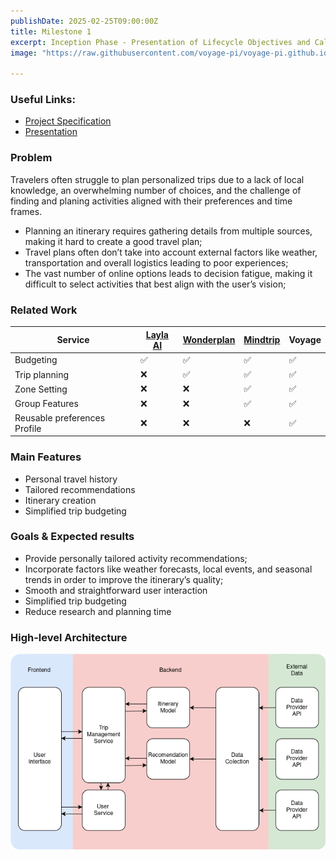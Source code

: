 ```yaml
---
publishDate: 2025-02-25T09:00:00Z
title: Milestone 1
excerpt: Inception Phase - Presentation of Lifecycle Objectives and Calendar for the Project.
image: "https://raw.githubusercontent.com/voyage-pi/voyage-pi.github.io/c4278f2b27534f122aa9abbced8a022ee96f1941/src/assets/images/Mls1.png"

---
```


### Useful Links:

- [Project Specification](https://drive.google.com/file/d/1nK7XlZAsDgLFSjN2aXheFGKaIJo35WSg/view?usp=sharing)
- [Presentation](https://drive.google.com/file/d/1lBI_FNm6EyifWQNjonMYfSIt_BlSgYmB/view?usp=sharing)

### Problem

Travelers often struggle to plan personalized trips due to a lack of local knowledge, an overwhelming number of choices, and the challenge of finding and planing activities aligned with their preferences and time frames.

- Planning an itinerary requires gathering details from multiple sources, making it hard to create a good travel plan;
- Travel plans often don’t take into account external factors like weather, transportation and overall logistics leading to poor experiences;
- The vast number of online options leads to decision fatigue, making it difficult to select activities that best align with the user’s vision;

### Related Work

| Service | [Layla AI](https://layla.ai/?utm_medium=tripplanner) | [Wonderplan](https://wonderplan.ai/) | [Mindtrip](https://mindtrip.ai) | Voyage |
| --- | --- | --- | --- | --- |
| Budgeting | ✅ | ✅ | ✅ | ✅ |
| Trip planning | ❌ | ✅ | ✅ | ✅ |
| Zone Setting | ❌ | ❌ | ✅ | ✅ |
| Group Features | ❌ | ❌ | ✅ | ✅ |
| Reusable preferences Profile | ❌ | ❌ | ❌ | ✅ |

### Main Features

- Personal travel history
- Tailored recommendations
- Itinerary creation
- Simplified trip budgeting

### Goals & Expected results

- Provide personally tailored activity recommendations;
- Incorporate factors like weather forecasts, local events, and seasonal trends in order to improve the itinerary’s quality;
- Smooth and straightforward user interaction
- Simplified trip budgeting
- Reduce research and planning time

### High-level Architecture

![image](../../assets/images/StartingArchitecture.png)
